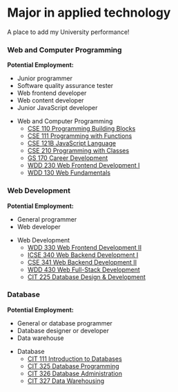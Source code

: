 # Major in applied technology
A place to add my University performance!


### Web and Computer Programming
**Potential Employment:**

- Junior programmer
- Software quality assurance tester
- Web frontend developer
- Web content developer
- Junior JavaScript developer

+ Web and Computer Programming
    + [CSE 110 Programming Building Blocks](https://github.com/JavSancen/BYU-Developer/tree/master/CSEPC%20%20110%20-%20Programming%20Building%20Blocks)
    + [CSE 111 Programming with Functions](https://github.com/JavSancen/BYU-Developer/tree/master/CSE%20111%20Programming%20with%20Functions)
    + [CSE 121B JavaScript Language](https://github.com/JavSancen/BYU-Developer/tree/master/CSEPC%20%20110%20-%20Programming%20Building%20Blocks)
    + [CSE 210 Programming with Classes](https://github.com/JavSancen/BYU-Developer/tree/master/CSEPC%20%20110%20-%20Programming%20Building%20Blocks)
    + [GS 170 Career Development](https://github.com/JavSancen/BYU-Developer/tree/master/CSEPC%20%20110%20-%20Programming%20Building%20Blocks)
    + [WDD 230 Web Frontend Development I](https://github.com/JavSancen/BYU-Developer/tree/master/CSEPC%20%20110%20-%20Programming%20Building%20Blocks)
    + [WDD 130 Web Fundamentals](https://github.com/JavSancen/BYU-Developer/tree/master/WDD%20130%20Web%20Fundamentals)


### Web Development
**Potential Employment:**

- General programmer
- Web developer

+ Web Development
    * [WDD 330 Web Frontend Development II](https://github.com/JavSancen/BYU-Developer/tree/master/CSEPC%20%20110%20-%20Programming%20Building%20Blocks)
    * [ICSE 340 Web Backend Development I](https://github.com/JavSancen/BYU-Developer/tree/master/CSEPC%20%20110%20-%20Programming%20Building%20Blocks)
    * [CSE 341 Web Backend Development II](https://github.com/JavSancen/BYU-Developer/tree/master/CSEPC%20%20110%20-%20Programming%20Building%20Blocks)
    * [WDD 430 Web Full-Stack Development](https://github.com/JavSancen/BYU-Developer/tree/master/CSEPC%20%20110%20-%20Programming%20Building%20Blocks)
    * [CIT 225 Database Design & Development](https://github.com/JavSancen/BYU-Developer/tree/master/CSEPC%20%20110%20-%20Programming%20Building%20Blocks)


### Database
**Potential Employment:**

- General or database programmer
- Database designer or developer
- Data warehouse

+ Database
    * [CIT 111 Introduction to Databases](https://github.com/JavSancen/BYU-Developer/tree/master/CSEPC%20%20110%20-%20Programming%20Building%20Blocks)
    * [CIT 325 Database Programming](https://github.com/JavSancen/BYU-Developer/tree/master/CSEPC%20%20110%20-%20Programming%20Building%20Blocks)
    * [CIT 326 Database Administration](https://github.com/JavSancen/BYU-Developer/tree/master/CSEPC%20%20110%20-%20Programming%20Building%20Blocks)
    * [CIT 327 Data Warehousing](https://github.com/JavSancen/BYU-Developer/tree/master/CSEPC%20%20110%20-%20Programming%20Building%20Blocks)